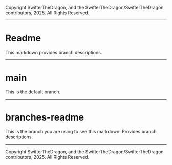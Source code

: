Copyright SwifterTheDragon, and the SwifterTheDragon/SwifterTheDragon contributors, 2025. All Rights Reserved.

---

# Readme

This markdown provides branch descriptions.

---

# main

This is the default branch.

---

# branches-readme

This is the branch you are using to see this markdown.
Provides branch descriptions.

---

Copyright SwifterTheDragon, and the SwifterTheDragon/SwifterTheDragon contributors, 2025. All Rights Reserved.
